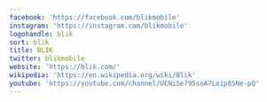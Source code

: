 ```yaml
---
facebook: 'https://facebook.com/blikmobile'
instagram: 'https://instagram.com/blikmobile'
logohandle: blik
sort: blik
title: BLIK
twitter: blikmobile
website: 'https://blik.com/'
wikipedia: 'https://en.wikipedia.org/wiki/Blik'
youtube: 'https://youtube.com/channel/UCNiSe795soA7Leip85Ne-pQ'
---
```

